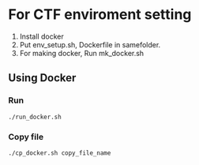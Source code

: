 # For CTF enviroment setting
1. Install docker   
2. Put env_setup.sh, Dockerfile in samefolder.   
3. For making docker, Run mk_docker.sh   


## Using Docker   
### Run 
 `./run_docker.sh`   
### Copy file
 `./cp_docker.sh copy_file_name`   


